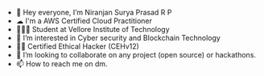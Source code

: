 - 👋 Hey everyone, I’m Niranjan Surya Prasad R P
- ☁  I'm a AWS Certified Cloud Practitioner
- 👨🏻‍🎓 Student at Vellore Institute of Technology
- 👀 I’m interested in Cyber security and Blockchain Technology
- 🐱‍💻 Certified Ethical Hacker (CEHv12)
- 💞️ I’m looking to collaborate on any project (open source) or hackathons.
- 📫 How to reach me on dm.

<!---
NiranjanJoker/NiranjanJoker is a ✨ special ✨ repository because its `README.md` (this file) appears on your GitHub profile.
You can click the Preview link to take a look at your changes.
--->
